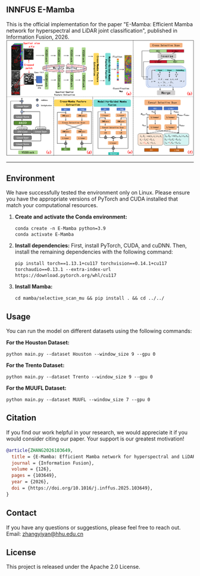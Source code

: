 ## INNFUS E-Mamba
This is the official implementation for the paper "E-Mamba: Efficient Mamba network for hyperspectral and LiDAR joint classification", published in Information Fusion, 2026.
![E-Mamba](https://github.com/zhangyiyan001/E-Mamba/blob/master/framework.png)
****

## Environment

We have successfully tested the environment only on Linux. Please ensure you have the appropriate versions of PyTorch and CUDA installed that match your computational resources.

1.  **Create and activate the Conda environment:**
    ```shell
    conda create -n E-Mamba python=3.9
    conda activate E-Mamba
    ```

2.  **Install dependencies:**
    First, install PyTorch, CUDA, and cuDNN. Then, install the remaining dependencies with the following command:
    ```shell
    pip install torch==1.13.1+cu117 torchvision==0.14.1+cu117 torchaudio==0.13.1 --extra-index-url https://download.pytorch.org/whl/cu117
    ```

3.  **Install Mamba:**
    ```shell
    cd mamba/selective_scan_mu && pip install . && cd ../../
    ```

## Usage

You can run the model on different datasets using the following commands:

**For the Houston Dataset:**
```shell
python main.py --dataset Houston --window_size 9 --gpu 0
```

**For the Trento Dataset:**
```shell
python main.py --dataset Trento --window_size 9 --gpu 0
```

**For the MUUFL Dataset:**
```shell
python main.py --dataset MUUFL --window_size 7 --gpu 0
```

## Citation

If you find our work helpful in your research, we would appreciate it if you would consider citing our paper. Your support is our greatest motivation!
```bibtex
@article{ZHANG2026103649,
  title = {E-Mamba: Efficient Mamba network for hyperspectral and LiDAR joint classification},
  journal = {Information Fusion},
  volume = {126},
  pages = {103649},
  year = {2026},
  doi = {https://doi.org/10.1016/j.inffus.2025.103649},
}
 ```

## Contact

If you have any questions or suggestions, please feel free to reach out.
Email: zhangyiyan@hhu.edu.cn

## License

This project is released under the Apache 2.0 License.

